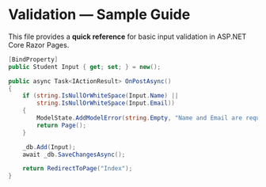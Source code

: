 # Validation — Sample Guide

This file provides a **quick reference** for basic input validation in ASP.NET Core Razor Pages.

```csharp
[BindProperty]
public Student Input { get; set; } = new();

public async Task<IActionResult> OnPostAsync()
{
    if (string.IsNullOrWhiteSpace(Input.Name) ||
        string.IsNullOrWhiteSpace(Input.Email))
    {
        ModelState.AddModelError(string.Empty, "Name and Email are required.");
        return Page();
    }

    _db.Add(Input);
    await _db.SaveChangesAsync();

    return RedirectToPage("Index");
}
```